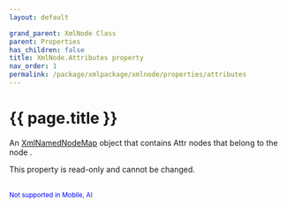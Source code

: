 ```yaml
---
layout: default

grand_parent: XmlNode Class
parent: Properties
has_children: false
title: XmlNode.Attributes property
nav_order: 1
permalink: /package/xmlpackage/xmlnode/properties/attributes
---
```

# {{ page.title }}


An <a href="/package/xmlpackage/xmlnamednodemap/">XmlNamedNodeMap</a> object that contains Attr nodes that belong to the node .

This property is read-only and cannot be changed.

<br><small><span style="color:blue">Not supported in Mobile, AI</span></small>
